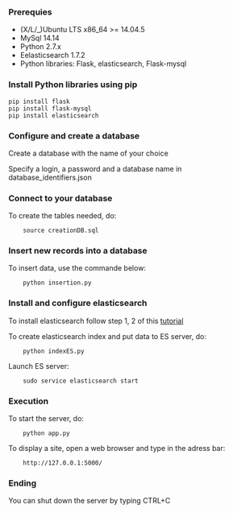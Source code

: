 ### Prerequies

* (X/L/_)Ubuntu LTS x86_64 >= 14.04.5
* MySql 14.14
* Python 2.7.x
* Eelasticsearch 1.7.2
* Python libraries: Flask, elasticsearch, Flask-mysql

### Install Python libraries using pip

	pip install flask
	pip install flask-mysql
	pip install elasticsearch

### Configure and create a database

Create a database with the name of your choice

Specify a login, a password and a database name in database_identifiers.json

### Connect to your database
	
To create the tables needed, do:

		source creationDB.sql

### Insert new records into a database

To insert data, use the commande below:

		python insertion.py

### Install and configure elasticsearch
	
To install elasticsearch follow step 1, 2 of this [tutorial](https://www.digitalocean.com/community/tutorials/how-to-install-and-configure-elasticsearch-on-ubuntu-14-04)
		
	
To create elasticsearch index and put data to ES server, do:

		python indexES.py

Launch ES server:

		sudo service elasticsearch start 

### Execution

To start the server, do:

		python app.py

To display a site, open a web browser and type in the adress bar:

		http://127.0.0.1:5000/

### Ending

You can shut down the server by typing CTRL+C



